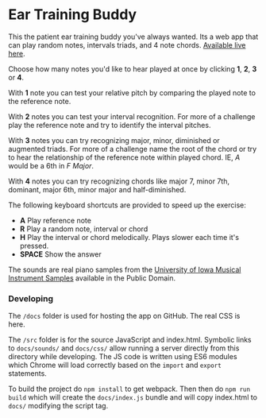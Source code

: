 # Ear Training Buddy

This the patient ear training buddy you've always wanted. Its a web app that can play random notes, intervals
triads, and 4 note chords. [Available live here](https://pianosnake.github.io/ear-training-buddy/index.html).

Choose how many notes you'd like to hear played at once by clicking __1__, __2__, __3__ or __4__.

With __1__ note you can test your relative pitch by comparing the played note to the reference note.

With __2__ notes you can test your interval recognition. For more of a challenge play the reference note and try to identify the interval pitches.

With __3__ notes you can try recognizing major, minor, diminished or augmented triads. For more of a challenge name the root of the chord or try to hear the relationship of the reference note within played chord. IE, _A_ would be a 6th in _F Major_.

With __4__ notes  you can try recognizing chords like major 7, minor 7th, dominant, major 6th, minor major and half-diminished.

The following keyboard shortcuts are provided to speed up the exercise:

- __A__ Play reference note
- __R__ Play a random note, interval or chord
- __H__ Play the interval or chord melodically. Plays slower each time it's pressed.
- __SPACE__ Show the answer

The sounds are real piano samples from the [University of Iowa Musical Instrument Samples](http://theremin.music.uiowa.edu/MIS.html) available in the Public Domain.

### Developing
The `/docs` folder is used for hosting the app on GitHub. The real CSS is here.

The `/src` folder is for the source JavaScript and index.html. Symbolic links to `docs/sounds/` and `docs/css/` allow running a
server directly from this directory while developing.
The JS code is written using ES6 modules which Chrome will load correctly based on the `import` and `export` statements.

To build the project do `npm install` to get webpack. Then then do `npm run build` which will create the `docs/index.js` bundle and will
copy index.html to `docs/` modifying the script tag.
